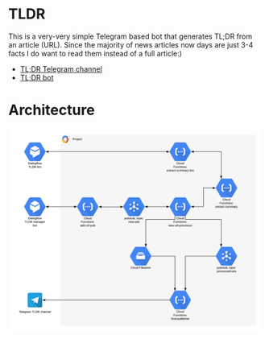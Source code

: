 # TLDR

This is a very-very simple Telegram based bot that generates TL;DR from an article (URL). Since the majority of news articles now days are just 3-4 facts I do want to read them instead of a full article:)

* [TL;DR Telegram channel](https://t.me/techtldr)
* [TL;DR bot](https://t.me/tldrMeBot)

# Architecture

![](architecture.png)
